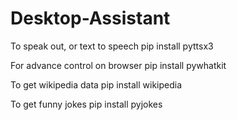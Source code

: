 # Desktop-Assistant

To speak out, or text to speech pip install pyttsx3

For advance control on browser pip install pywhatkit

To get wikipedia data pip install wikipedia

To get funny jokes pip install pyjokes
